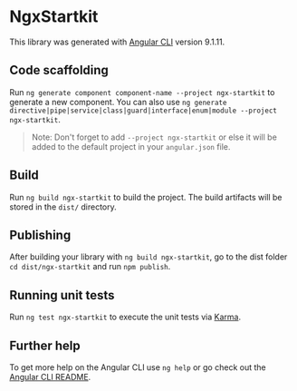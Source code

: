 # NgxStartkit

This library was generated with [Angular CLI](https://github.com/angular/angular-cli) version 9.1.11.

## Code scaffolding

Run `ng generate component component-name --project ngx-startkit` to generate a new component. You can also use `ng generate directive|pipe|service|class|guard|interface|enum|module --project ngx-startkit`.
> Note: Don't forget to add `--project ngx-startkit` or else it will be added to the default project in your `angular.json` file. 

## Build

Run `ng build ngx-startkit` to build the project. The build artifacts will be stored in the `dist/` directory.

## Publishing

After building your library with `ng build ngx-startkit`, go to the dist folder `cd dist/ngx-startkit` and run `npm publish`.

## Running unit tests

Run `ng test ngx-startkit` to execute the unit tests via [Karma](https://karma-runner.github.io).

## Further help

To get more help on the Angular CLI use `ng help` or go check out the [Angular CLI README](https://github.com/angular/angular-cli/blob/master/README.md).
